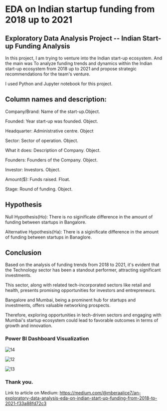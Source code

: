 # EDA on Indian startup funding from 2018 up to 2021
## Exploratory Data Analysis Project -- Indian Start-up Funding Analysis

In this project, I am trying to venture into the Indian start-up ecosystem. And the main was To analyze funding trends and dynamics within the Indian start-up ecosystem from 2018 up to 2021 and propose strategic recommendations for the team's venture.

I used Python and Jupyter notebook for this project.

## Column names and description:
Company/Brand: Name of the start-up.Object.

Founded: Year start-up was founded. Object.

Headquarter: Administrative centre. Object

Sector: Sector of operation. Object.

What it does: Description of Company. Object.

Founders: Founders of the Company. Object.

Investor: Investors. Object.

Amount($): Funds raised. Float.

Stage: Round of funding. Object.

## Hypothesis
Null Hypothesis(Ho): There is no siginificate difference in the amount of funding between startups in Bangalore.

Alternative Hypothesis(Ha): There is a siginificate difference in the amount of funding between startups in Banaglore.

## Conclusion 
Based on the analysis of funding trends from 2018 to 2021, it's evident that the Technology sector has been a standout performer, attracting significant investments.

This sector, along with related tech-incorporated sectors like retail and health, presents promising opportunities for investors and entrepreneurs. 

Bangalore and Mumbai, being a prominent hub for startups and investments, offers valuable networking prospects. 

Therefore, exploring opportunities in tech-driven sectors and engaging with Mumbai's startup ecosystem could lead to favorable outcomes in terms of growth and innovation.

### Power BI Dashboard Visualization

![14](https://github.com/alicembera/week-1-project/assets/160122113/6468a1b6-7cb1-427d-afbc-7ccba199b634)

![12](https://github.com/alicembera/week-1-project/assets/160122113/5bb519c0-38ff-4153-804b-768eb0207449)

![13](https://github.com/alicembera/week-1-project/assets/160122113/e33ec3da-97e7-4a26-8731-cb6df576687e)





### Thank you.


Link to article on Medium: https://medium.com/@mberaalice7/an-exploratory-data-analysis-eda-on-indian-start-up-funding-from-2018-to-2021-f33a88fd72c3








